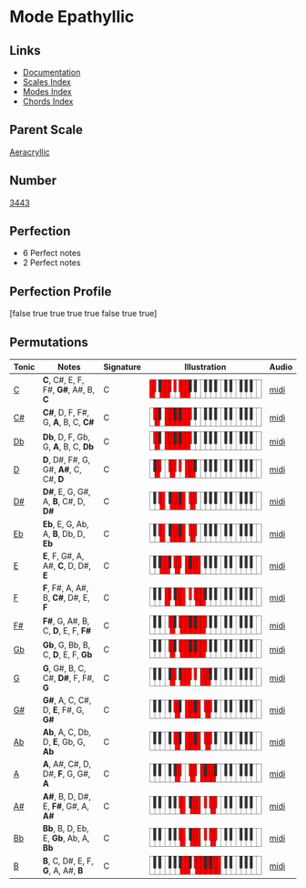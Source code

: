 # Mode Epathyllic

## Links

- [Documentation](index.md)
- [Scales Index](Scales.md)
- [Modes Index](Modes.md)
- [Chords Index](Chords.md)

## Parent Scale

[Aeracryllic](ScaleAeracryllic.md)

## Number

[3443](https://ianring.com/musictheory/scales/3443)

## Perfection

- 6 Perfect notes
- 2 Perfect notes

## Perfection Profile

[false true true true true false true true]

## Permutations

| Tonic | Notes | Signature | Illustration | Audio |
|-------|-------|-----------|--------------|-------|
| [C](ModeCNaturalEpathyllic.md) | **C**, C#, E, F, F#, **G#**, A#, B, **C** | C | ![CNaturalEpathyllic](ModeCNaturalEpathyllic.png) | [midi](https://github.com/edipermadi/music/blob/main/docs/ModeCNaturalEpathyllic.mid?raw=true) |
| [C#](ModeCSharpEpathyllic.md) | **C#**, D, F, F#, G, **A**, B, C, **C#** | C | ![CSharpEpathyllic](ModeCSharpEpathyllic.png) | [midi](https://github.com/edipermadi/music/blob/main/docs/ModeCSharpEpathyllic.mid?raw=true) |
| [Db](ModeDFlatEpathyllic.md) | **Db**, D, F, Gb, G, **A**, B, C, **Db** | C | ![DFlatEpathyllic](ModeDFlatEpathyllic.png) | [midi](https://github.com/edipermadi/music/blob/main/docs/ModeDFlatEpathyllic.mid?raw=true) |
| [D](ModeDNaturalEpathyllic.md) | **D**, D#, F#, G, G#, **A#**, C, C#, **D** | C | ![DNaturalEpathyllic](ModeDNaturalEpathyllic.png) | [midi](https://github.com/edipermadi/music/blob/main/docs/ModeDNaturalEpathyllic.mid?raw=true) |
| [D#](ModeDSharpEpathyllic.md) | **D#**, E, G, G#, A, **B**, C#, D, **D#** | C | ![DSharpEpathyllic](ModeDSharpEpathyllic.png) | [midi](https://github.com/edipermadi/music/blob/main/docs/ModeDSharpEpathyllic.mid?raw=true) |
| [Eb](ModeEFlatEpathyllic.md) | **Eb**, E, G, Ab, A, **B**, Db, D, **Eb** | C | ![EFlatEpathyllic](ModeEFlatEpathyllic.png) | [midi](https://github.com/edipermadi/music/blob/main/docs/ModeEFlatEpathyllic.mid?raw=true) |
| [E](ModeENaturalEpathyllic.md) | **E**, F, G#, A, A#, **C**, D, D#, **E** | C | ![ENaturalEpathyllic](ModeENaturalEpathyllic.png) | [midi](https://github.com/edipermadi/music/blob/main/docs/ModeENaturalEpathyllic.mid?raw=true) |
| [F](ModeFNaturalEpathyllic.md) | **F**, F#, A, A#, B, **C#**, D#, E, **F** | C | ![FNaturalEpathyllic](ModeFNaturalEpathyllic.png) | [midi](https://github.com/edipermadi/music/blob/main/docs/ModeFNaturalEpathyllic.mid?raw=true) |
| [F#](ModeFSharpEpathyllic.md) | **F#**, G, A#, B, C, **D**, E, F, **F#** | C | ![FSharpEpathyllic](ModeFSharpEpathyllic.png) | [midi](https://github.com/edipermadi/music/blob/main/docs/ModeFSharpEpathyllic.mid?raw=true) |
| [Gb](ModeGFlatEpathyllic.md) | **Gb**, G, Bb, B, C, **D**, E, F, **Gb** | C | ![GFlatEpathyllic](ModeGFlatEpathyllic.png) | [midi](https://github.com/edipermadi/music/blob/main/docs/ModeGFlatEpathyllic.mid?raw=true) |
| [G](ModeGNaturalEpathyllic.md) | **G**, G#, B, C, C#, **D#**, F, F#, **G** | C | ![GNaturalEpathyllic](ModeGNaturalEpathyllic.png) | [midi](https://github.com/edipermadi/music/blob/main/docs/ModeGNaturalEpathyllic.mid?raw=true) |
| [G#](ModeGSharpEpathyllic.md) | **G#**, A, C, C#, D, **E**, F#, G, **G#** | C | ![GSharpEpathyllic](ModeGSharpEpathyllic.png) | [midi](https://github.com/edipermadi/music/blob/main/docs/ModeGSharpEpathyllic.mid?raw=true) |
| [Ab](ModeAFlatEpathyllic.md) | **Ab**, A, C, Db, D, **E**, Gb, G, **Ab** | C | ![AFlatEpathyllic](ModeAFlatEpathyllic.png) | [midi](https://github.com/edipermadi/music/blob/main/docs/ModeAFlatEpathyllic.mid?raw=true) |
| [A](ModeANaturalEpathyllic.md) | **A**, A#, C#, D, D#, **F**, G, G#, **A** | C | ![ANaturalEpathyllic](ModeANaturalEpathyllic.png) | [midi](https://github.com/edipermadi/music/blob/main/docs/ModeANaturalEpathyllic.mid?raw=true) |
| [A#](ModeASharpEpathyllic.md) | **A#**, B, D, D#, E, **F#**, G#, A, **A#** | C | ![ASharpEpathyllic](ModeASharpEpathyllic.png) | [midi](https://github.com/edipermadi/music/blob/main/docs/ModeASharpEpathyllic.mid?raw=true) |
| [Bb](ModeBFlatEpathyllic.md) | **Bb**, B, D, Eb, E, **Gb**, Ab, A, **Bb** | C | ![BFlatEpathyllic](ModeBFlatEpathyllic.png) | [midi](https://github.com/edipermadi/music/blob/main/docs/ModeBFlatEpathyllic.mid?raw=true) |
| [B](ModeBNaturalEpathyllic.md) | **B**, C, D#, E, F, **G**, A, A#, **B** | C | ![BNaturalEpathyllic](ModeBNaturalEpathyllic.png) | [midi](https://github.com/edipermadi/music/blob/main/docs/ModeBNaturalEpathyllic.mid?raw=true) |
